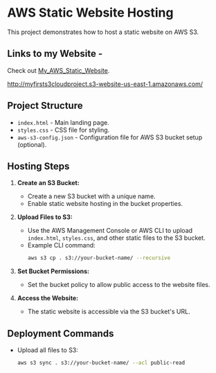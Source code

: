 # AWS Static Website Hosting

This project demonstrates how to host a static website on AWS S3.

## Links to my Website -

Check out [My_AWS_Static_Website](https://ducw64i5kz0k7.cloudfront.net/).

http://myfirsts3cloudproject.s3-website-us-east-1.amazonaws.com/


## Project Structure

- `index.html` - Main landing page.
- `styles.css` - CSS file for styling.
- `aws-s3-config.json` - Configuration file for AWS S3 bucket setup (optional).
  
## Hosting Steps

1. **Create an S3 Bucket:**
   - Create a new S3 bucket with a unique name.
   - Enable static website hosting in the bucket properties.

2. **Upload Files to S3:**
   - Use the AWS Management Console or AWS CLI to upload `index.html`, `styles.css`, and other static files to the S3 bucket.
   - Example CLI command:
     ```bash
     aws s3 cp . s3://your-bucket-name/ --recursive
     ```

3. **Set Bucket Permissions:**
   - Set the bucket policy to allow public access to the website files.

4. **Access the Website:**
   - The static website is accessible via the S3 bucket's URL.

## Deployment Commands

- Upload all files to S3:
  ```bash
  aws s3 sync . s3://your-bucket-name/ --acl public-read

